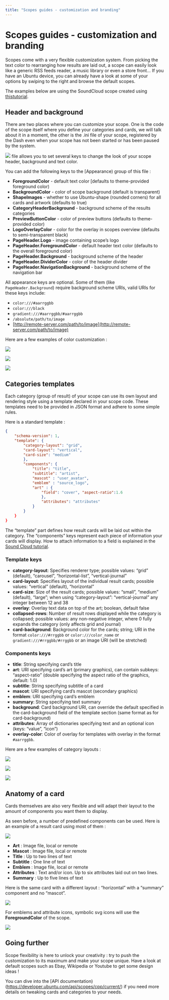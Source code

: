 ```yaml
---
title: "Scopes guides - customization and branding"
---
```


# Scopes guides - customization and branding

Scopes come with a very flexible customization system. From picking the text
color to rearranging how results are laid out, a scope can easily look like a
generic RSS feeds reader, a music library or even a store front… If you have
an Ubuntu device, you can already have a look at some of your options by
swiping to the right and browse the default scopes.

The examples below are using the SoundCloud scope created using [thistutorial](../tutorials/write-a-json-scope-in-cpp.md).

## Header and background

There are two places where you can customize your scope. One is the code of the scope itself where you define your categories and cards, we will talk
about it in a moment, the other is the .ini file of your scope, registered by
the Dash even when your scope has not been started or has been paused by the
system.

![](../../../media/%7Edavidc3/ubuntu-sdk-tutorials/scope-tutorial-soundcloud-cpp/view/head:/data/com.ubuntu.developer.davidcalle.soundcloud-scope_soundcloud.ini) file allows you to set several keys to change the look of your scope header, background and text color.

You can add the following keys to the [Appearance) group of this file :

  * **ForegroundColor** - default text color [defaults to theme-provided foreground color)
  * **BackgroundColor** - color of scope background (default is transparent)
  * **ShapeImages** - whether to use Ubuntu-shape (rounded corners) for all cards and artwork (defaults to true)
  * **CategoryHeaderBackground** - background scheme of the results categories
  * **PreviewButtonColor** - color of preview buttons (defaults to theme-provided color)
  * **LogoOverlayColor** - color for the overlay in scopes overview (defaults to semi-transparent black)
  * **PageHeader.Logo** - image containing scope’s logo
  * **PageHeader.ForegroundColor** - default header text color (defaults to the overall foreground color)
  * **PageHeader.Background** - background scheme of the header
  * **PageHeader.DividerColor** - color of the header divider
  * **PageHeader.NavigationBackground** - background scheme of the navigation bar

All appearance keys are optional. Some of them (like
`PageHeader.Background`) require background scheme URIs, valid URIs for
these keys include:

  * `color:///#aarrggbb`
  * `color:///black`
  * `gradient:///#aarrggbb/#aarrggbb`
  * `/absolute/path/to/image`
  * [http://remote-server.com/path/to/image](http://remote-server.com/path/to/image)

Here are a few examples of color customization :

![](../../../media/cb2.png)

![](../../../media/cb1.png)

![](../../../media/cb3.png)

## Categories templates

Each category (group of result) of your scope can use its own layout and
rendering style using a template declared in your scope code. These templates
need to be provided in JSON format and adhere to some simple rules.

Here is a standard template :

``` json
{
    "schema-version": 1,
    "template": {
        "category-layout": "grid",
        "card-layout": "vertical",
        "card-size": "medium"
        },
        "components": {
            "title": "title",
            "subtitle": "artist",
            "mascot" : "user_avatar",
            "emblem" : "source_logo",
            "art" : {
                "field": "cover", "aspect-ratio":1.6
                },
                "attributes": "attributes"
            }
        }
    }
}
```

The “template” part defines how result cards will be laid out within the
category. The “components” keys represent each piece of information your cards
will display. How to attach information to a field is explained in the [Sound Cloud tutorial](../tutorials/write-a-json-scope-in-cpp.md).

### Template keys

  * **category-layout**: Specifies renderer type; possible values: “grid” (default), “carousel”, “horizontal-list”, “vertical-journal”
  * **card-layout**: Specifies layout of the individual result cards; possible values: “vertical” (default), “horizontal”
  * **card-size**: Size of the result cards; possible values: “small”, “medium” (default), “large”; when using “category-layout”: “vertical-journal” any integer between 12 and 38
  * **overlay**: Overlay text data on top of the art; boolean, default false
  * **collapsed-rows**: Number of result rows displayed while the category is collapsed; possible values: any non-negative integer, where 0 fully expands the category (only affects grid and journal)
  * **card-background**: Background color for the cards; string; URI in the format `color:///#rrggbb` or `color:///color_name` or `gradient:///#rrggbb/#rrggbb` or an image URI (will be stretched)

### Components keys

  * **title**: String specifying card’s title
  * **art**: URI specifying card’s art (primary graphics), can contain subkeys: “aspect-ratio” (double specifying the aspect ratio of the graphics, default: 1.0)
  * **subtitle**: String specifying subtitle of a card
  * **mascot**: URI specifying card’s mascot (secondary graphics)
  * **emblem**: URI specifying card’s emblem
  * **summary**: String specifying text summary
  * **background**: Card background URI, can override the default specified in the card-background field of the template section (same format as for card-background)
  * **attributes**: Array of dictionaries specifying text and an optional icon (keys: “value”, “icon”)
  * **overlay-color**: Color of overlay for templates with overlay in the format `#aarrggbb`.

Here are a few examples of category layouts :

![](../../../media/cb5.png)

![](../../../media/cb4.png)

![](../../../media/cb10.png)

## Anatomy of a card

Cards themselves are also very flexible and will adapt their layout to the
amount of components you want them to display.

As seen before, a number of predefined components can be used. Here is an
example of a result card using most of them :

![](../../../media/cb7_crop.png)

  * **Art** : Image file, local or remote
  * **Mascot** : Image file, local or remote
  * **Title** : Up to two lines of text
  * **Subtitle** : One line of text
  * **Emblem** : Image file, local or remote
  * **Attributes** : Text and/or icon. Up to six attributes laid out on two lines.
  * **Summary** : Up to five lines of text

Here is the same card with a different layout : “horizontal” with a “summary”
component and no “mascot”.

![](../../../media/cb8_crop.png)

For emblems and attribute icons, symbolic svg icons will use the
**ForegroundColor** of the scope.

![](../../../media/cb9.png)

## Going further

Scope flexibility is here to unlock your creativity : try to push the
customization to its maximum and make your scope unique. Have a look at
default scopes such as Ebay, Wikipedia or Youtube to get some design ideas !

You can dive into the [API documentation)(https://developer.ubuntu.com/api/scopes/cpp/current/) if you
need more details on tweaking cards and categories to your needs.
